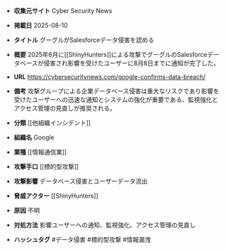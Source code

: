 - **収集元サイト**
Cyber Security News

- **掲載日**
2025-08-10

- **タイトル**
グーグルがSalesforceデータ侵害を認める

- **概要**
2025年6月に[[ShinyHunters]]による攻撃でグーグルのSalesforceデータベースが侵害され影響を受けたユーザーに8月8日までに通知が完了した。

- **URL**
https://cybersecuritynews.com/google-confirms-data-breach/

- **備考**
攻撃グループによる企業データベース侵害は重大なリスクであり影響を受けたユーザーへの迅速な通知とシステムの強化が重要である、監視強化とアクセス管理の見直しが推奨される。

- **分類**
[[他組織インシデント]]

- **組織名**
Google

- **業種**
[[情報通信業]]

- **攻撃手口**
[[標的型攻撃]]

- **攻撃影響**
データベース侵害とユーザーデータ流出

- **脅威アクター**
[[ShinyHunters]]

- **原因**
不明

- **対処方法**
影響ユーザーへの通知、監視強化、アクセス管理の見直し

- **ハッシュタグ**
#データ侵害 #標的型攻撃 #情報漏洩
